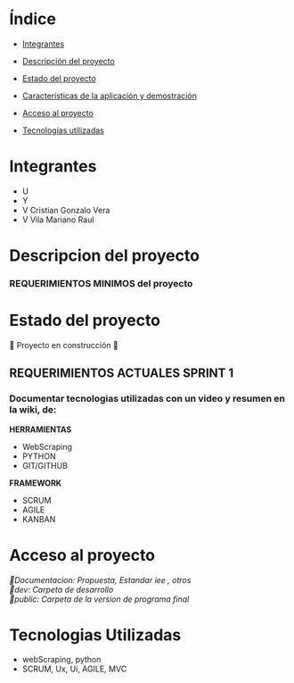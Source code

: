 
# Índice

* [Integrantes](#Integrantes)

* [Descripción del proyecto](#Descripción-del-proyecto)

* [Estado del proyecto](#Estado-del-proyecto)

* [Características de la aplicación y demostración](#Características-de-la-aplicación-y-demostración)

* [Acceso al proyecto](#acceso-proyecto)

* [Tecnologías utilizadas](#tecnologías-utilizadas)


# Integrantes

* U
* Y
* V  Cristian Gonzalo Vera
* V  Vila Mariano Raul

# Descripcion del proyecto



### REQUERIMIENTOS MINIMOS del proyecto



# Estado del proyecto

:construction: Proyecto en construcción :construction:


## <strong>REQUERIMIENTOS ACTUALES SPRINT 1</strong>

### Documentar tecnologias utilizadas con un video y resumen en la wiki, de: 

<strong>**HERRAMIENTAS**</strong>

* WebScraping
* PYTHON
* GIT/GITHUB

<strong>**FRAMEWORK**</strong>
* SCRUM
* AGILE
* KANBAN

# Acceso al proyecto 


 
 <em> 📁Documentacion:  Propuesta, Estandar iee , otros                                                            
      📁dev:            Carpeta de desarrollo        
      📁public:         Carpeta de la version de programa final                                                     
</em>

# Tecnologias Utilizadas
* webScraping, python
* SCRUM, Ux, Ui, AGILE, MVC


